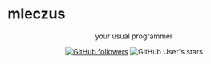 # mleczus

<p align='center'>your usual programmer</p>

<p align='center'>
  <a href='https://github.com/Mleczyk'><img alt="GitHub followers" src="https://img.shields.io/github/followers/mleczyk?style=for-the-badge&color=orange"></a>
  <a><img alt="GitHub User's stars" src="https://img.shields.io/github/stars/mleczyk?style=for-the-badge&color=orange"></a>
</p>
